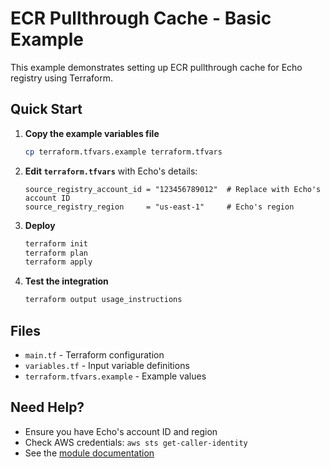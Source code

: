 # ECR Pullthrough Cache - Basic Example

This example demonstrates setting up ECR pullthrough cache for Echo registry using Terraform.

## Quick Start

1. **Copy the example variables file**
   ```bash
   cp terraform.tfvars.example terraform.tfvars
   ```

2. **Edit `terraform.tfvars`** with Echo's details:
   ```hcl
   source_registry_account_id = "123456789012"  # Replace with Echo's account ID
   source_registry_region     = "us-east-1"     # Echo's region
   ```

3. **Deploy**
   ```bash
   terraform init
   terraform plan
   terraform apply
   ```

4. **Test the integration**
   ```bash
   terraform output usage_instructions
   ```

## Files

- `main.tf` - Terraform configuration
- `variables.tf` - Input variable definitions
- `terraform.tfvars.example` - Example values

## Need Help?

- Ensure you have Echo's account ID and region
- Check AWS credentials: `aws sts get-caller-identity`
- See the [module documentation](../../../terraform/ecr-pullthrough-cache/README.md) 